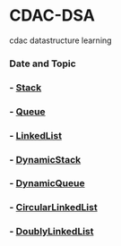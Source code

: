 # CDAC-DSA
cdac datastructure learning
	
### Date and Topic

### - [Stack](https://github.com/Hrishi2520/CDAC-DSA/tree/main/DS-Learning/Stack)
### - [Queue](https://github.com/Hrishi2520/CDAC-DSA/tree/main/DS-Learning/Queue) 
### - [LinkedList](https://github.com/Hrishi2520/CDAC-DSA/tree/main/DS-Learning/LinkedList)
### - [DynamicStack](https://github.com/Hrishi2520/CDAC-DSA/tree/main/DS-Learning/LinkedList/DynamicStack)
### - [DynamicQueue](https://github.com/Hrishi2520/CDAC-DSA/tree/main/DS-Learning/LinkedList/DynamicQueue)
### - [CircularLinkedList](https://github.com/Hrishi2520/CDAC-DSA/tree/main/DS-Learning/LinkedList/CircularLinkedList)
### - [DoublyLinkedList](https://github.com/Hrishi2520/CDAC-DSA/tree/main/DS-Learning/LinkedList/DoublyLinkedList)
